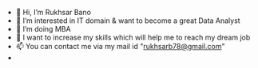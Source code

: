 - 👋 Hi, I’m Rukhsar Bano
- 👀 I’m interested in IT domain & want to become a great Data Analyst
- 🌱 I’m doing MBA
- 💞️ I want to increase my skills which will help me to reach my dream job
- 📫 You can contact me via my mail id "rukhsarb78@gmail.com"
- 
<!---
rukkub78/rukkub78 is a ✨ special ✨ repository because its `README.md` (this file) appears on your GitHub profile.
You can click the Preview link to take a look at your changes.
--->
